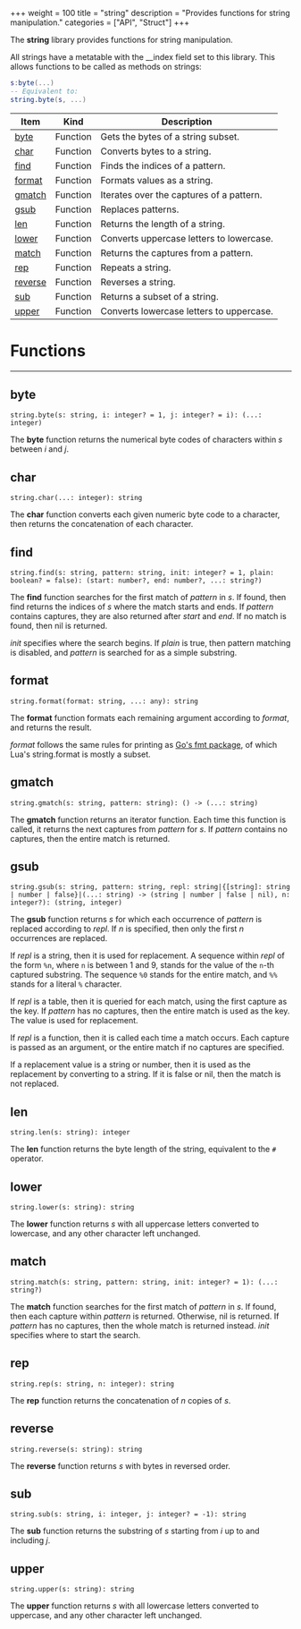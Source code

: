 +++
weight = 100
title = "string"
description = "Provides functions for string manipulation."
categories = ["API", "Struct"]
+++

The **string** library provides functions for string manipulation.

All strings have a metatable with the \_\_index field set to this library. This
allows functions to be called as methods on strings:

```lua
s:byte(...)
-- Equivalent to:
string.byte(s, ...)

```

<div class="api-list one two">

| Item | Kind | Description |
| --- | --- | --- |
| [byte](#byte) | Function | Gets the bytes of a string subset. |
| [char](#char) | Function | Converts bytes to a string. |
| [find](#find) | Function | Finds the indices of a pattern. |
| [format](#format) | Function | Formats values as a string. |
| [gmatch](#gmatch) | Function | Iterates over the captures of a pattern. |
| [gsub](#gsub) | Function | Replaces patterns. |
| [len](#len) | Function | Returns the length of a string. |
| [lower](#lower) | Function | Converts uppercase letters to lowercase. |
| [match](#match) | Function | Returns the captures from a pattern. |
| [rep](#rep) | Function | Repeats a string. |
| [reverse](#reverse) | Function | Reverses a string. |
| [sub](#sub) | Function | Returns a subset of a string. |
| [upper](#upper) | Function | Converts lowercase letters to uppercase. |

</div>

# Functions

----

## byte

 `string.byte(s: string, i: integer? = 1, j: integer? = i): (...: integer)`

The **byte** function returns the numerical byte codes of characters
within *s* between *i* and *j*.

## char

 `string.char(...: integer): string`

The **char** function converts each given numeric byte code to a
character, then returns the concatenation of each character.

## find

 `string.find(s: string, pattern: string, init: integer? = 1, plain: boolean? = false): (start: number?, end: number?, ...: string?)`

The **find** function searches for the first match of *pattern* in
*s*. If found, then find returns the indices of *s* where the match
starts and ends. If *pattern* contains captures, they are also returned
after *start* and *end*. If no match is found, then nil is
returned.

*init* specifies where the search begins. If *plain* is true, then
pattern matching is disabled, and *pattern* is searched for as a simple
substring.

## format

 `string.format(format: string, ...: any): string`

The **format** function formats each remaining argument according to
*format*, and returns the result.

*format* follows the same rules for printing as [Go's fmt package](https://golang.org/pkg/fmt/#hdr-Printing), of which
Lua's string.format is mostly a subset.

## gmatch

 `string.gmatch(s: string, pattern: string): () -> (...: string)`

The **gmatch** function returns an iterator function. Each time this
function is called, it returns the next captures from *pattern* for
*s*. If *pattern* contains no captures, then the entire match is
returned.

## gsub

 `string.gsub(s: string, pattern: string, repl: string|{[string]: string | number | false}|(...: string) -> (string | number | false | nil), n: integer?): (string, integer)`

The **gsub** function returns *s* for which each occurrence of
*pattern* is replaced according to *repl*. If *n* is specified,
then only the first *n* occurrences are replaced.

If *repl* is a string, then it is used for replacement. A sequence
within *repl* of the form `%n`, where `n` is between
1 and 9, stands for the value of the `n`-th captured substring. The
sequence `%0` stands for the entire match, and `%%` stands
for a literal `%` character.

If *repl* is a table, then it is queried for each match, using the first
capture as the key. If *pattern* has no captures, then the entire match is
used as the key. The value is used for replacement.

If *repl* is a function, then it is called each time a match occurs.
Each capture is passed as an argument, or the entire match if no captures are
specified.

If a replacement value is a string or number, then it is used as the
replacement by converting to a string. If it is false or nil, then the match is
not replaced.

## len

 `string.len(s: string): integer`

The **len** function returns the byte length of the string, equivalent to
the `#` operator.

## lower

 `string.lower(s: string): string`

The **lower** function returns *s* with all uppercase letters
converted to lowercase, and any other character left unchanged.

## match

 `string.match(s: string, pattern: string, init: integer? = 1): (...: string?)`

The **match** function searches for the first match of *pattern* in
*s*. If found, then each capture within *pattern* is returned.
Otherwise, nil is returned. If *pattern* has no captures, then the whole
match is returned instead. *init* specifies where to start the search.

## rep

 `string.rep(s: string, n: integer): string`

The **rep** function returns the concatenation of *n* copies of
*s*.

## reverse

 `string.reverse(s: string): string`

The **reverse** function returns *s* with bytes in reversed
order.

## sub

 `string.sub(s: string, i: integer, j: integer? = -1): string`

The **sub** function returns the substring of *s* starting from
*i* up to and including *j*.

## upper

 `string.upper(s: string): string`

The **upper** function returns *s* with all lowercase letters
converted to uppercase, and any other character left unchanged.